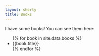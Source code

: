 ```yaml
---
layout: shorty
title: Books
---
```

I have some books! You can see them here:

<ul>
{% for book in site.data.books %}
  <li>
    {{book.title}}
  </li>
  {% endfor %}
</ul>